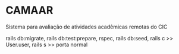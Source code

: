 # CAMAAR
Sistema para avaliação de atividades acadêmicas remotas do CIC

rails db:migrate,
rails db:test:prepare,
rspec,
rails db:seed,
rails c >> User.user,
rails s >> porta normal

